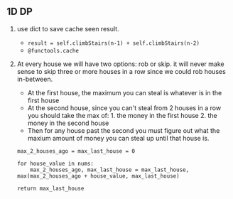 ## 1D DP

1. use dict to save cache seen result.
	- `result = self.climbStairs(n-1) + self.climbStairs(n-2)`
	- `@functools.cache`


1. At every house we will have two options: rob or skip. it will never make sense to skip three or more houses in a row since we could rob houses in-between. 
	- At the first house, the maximum you can steal is whatever is in the first house
	- At the second house, since you can't steal from 2 houses in a row you should take the max of: 1. the money in the first house 2. the money in the second house
	- Then for any house past the second you must figure out what the maxium amount of money you can steal up until that house is.
	```
	max_2_houses_ago = max_last_house = 0

	for house_value in nums:
		max_2_houses_ago, max_last_house = max_last_house, max(max_2_houses_ago + house_value, max_last_house)

	return max_last_house
	```